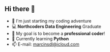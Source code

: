 ## Hi there 👋

- 🌱 I'm just starting my coding adventure
- 💻 **Northcoders Data Engineering** Graduate
- 🎯 My goal is to become a **professional coder**!
- 🐍 Currently learning **Python**
- 📫 E-mail: marcinsdl@icloud.com 
<!--
**Miigget/miigget** is a ✨ _special_ ✨ repository because its `README.md` (this file) appears on your GitHub profile.

Here are some ideas to get you started:

- 🔭 I’m currently working on ...
- 🌱 I’m currently learning ...
- 👯 I’m looking to collaborate on ...
- 🤔 I’m looking for help with ...
- 💬 Ask me about ...
- 📫 How to reach me: ...
- 😄 Pronouns: ...
- ⚡ Fun fact: ...
-->

